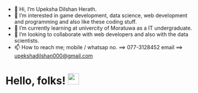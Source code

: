 - 👋 Hi, I’m Upeksha Dilshan Herath.
- 👀 I’m interested in game development, data science, web development and programming and also like these coding stuff.
- 🌱 I’m currently learning at univercity of Moratuwa as a IT undergraduate.
- 💞️ I’m looking to collaborate with web developers and also with the data scientists.
- 📫 How to reach me;
      mobile / whatsap no.  ==> 077-3128452
      email ==> upekshadilshan000@gmail.com

# Hello, folks! <img src="https://raw.githubusercontent.com/MartinHeinz/MartinHeinz/master/wave.gif" width="30px">

<!---
Upeksha0/Upeksha0 is a ✨ special ✨ repository because its `README.md` (this file) appears on your GitHub profile.
You can click the Preview link to take a look at your changes.
--->
